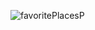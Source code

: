 ![favoritePlacesP](https://user-images.githubusercontent.com/62627348/138563795-3f3c0b01-1def-419e-bd20-9e892eb69cde.png)
